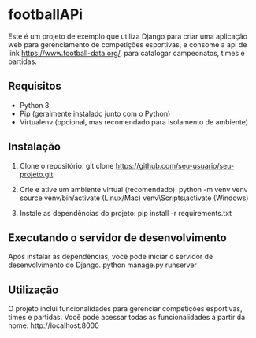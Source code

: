 # footballAPi
Este é um projeto de exemplo que utiliza Django para criar uma aplicação web para gerenciamento de competições esportivas, e consome a api de link https://www.football-data.org/, para catalogar campeonatos, times e partidas.

## Requisitos
* Python 3
* Pip (geralmente instalado junto com o Python)
* Virtualenv (opcional, mas recomendado para isolamento de ambiente)

## Instalação
1. Clone o repositório:
git clone https://github.com/seu-usuario/seu-projeto.git

2. Crie e ative um ambiente virtual (recomendado):
python -m venv venv
source venv/bin/activate (Linux/Mac)
venv\Scripts\activate (Windows)

3. Instale as dependências do projeto:
pip install -r requirements.txt
## Executando o servidor de desenvolvimento
Após instalar as dependências, você pode iniciar o servidor de desenvolvimento do Django.
python manage.py runserver

## Utilização
O projeto inclui funcionalidades para gerenciar competições esportivas, times e partidas. Você pode acessar todas as funcionalidades a partir da home:
http://localhost:8000
